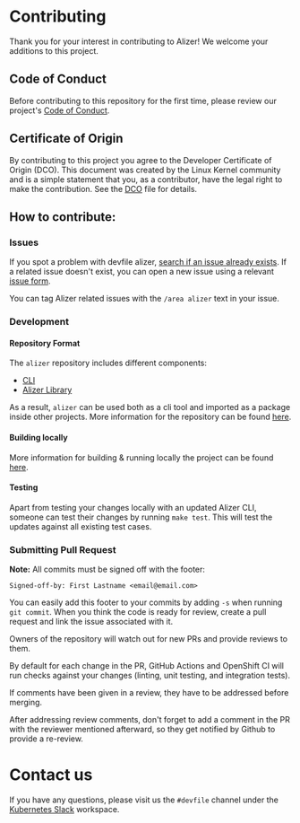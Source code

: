 # Contributing

Thank you for your interest in contributing to Alizer! We welcome your additions to this project.

## Code of Conduct

Before contributing to this repository for the first time, please review our project's [Code of Conduct](https://github.com/devfile/api/blob/main/CODE_OF_CONDUCT.md).

## Certificate of Origin

By contributing to this project you agree to the Developer Certificate of
Origin (DCO). This document was created by the Linux Kernel community and is a
simple statement that you, as a contributor, have the legal right to make the
contribution. See the [DCO](DCO) file for details.

## How to contribute:

### Issues

If you spot a problem with devfile alizer, [search if an issue already exists](https://github.com/devfile/api/issues?q=is%3Aissue+is%3Aopen+label%3Aarea%2Falizer). If a related issue doesn't exist, you can open a new issue using a relevant [issue form](https://github.com/devfile/api/issues/new/choose).

You can tag Alizer related issues with the `/area alizer` text in your issue.

### Development

#### Repository Format

The `alizer` repository includes different components:

- [CLI](./README.md#cli)
- [Alizer Library](./README.md#library-package)

As a result, `alizer` can be used both as a cli tool and imported as a package inside other projects. More information for the repository can be found [here](./docs/public/alizer-spec.md).

#### Building locally

More information for building & running locally the project can be found [here](./README.md#usage).

#### Testing

Apart from testing your changes locally with an updated Alizer CLI, someone can test their changes by running `make test`. This will test the updates against all existing test cases.

### Submitting Pull Request

**Note:** All commits must be signed off with the footer:

```
Signed-off-by: First Lastname <email@email.com>
```

You can easily add this footer to your commits by adding `-s` when running `git commit`. When you think the code is ready for review, create a pull request and link the issue associated with it.

Owners of the repository will watch out for new PRs and provide reviews to them.

By default for each change in the PR, GitHub Actions and OpenShift CI will run checks against your changes (linting, unit testing, and integration tests).

If comments have been given in a review, they have to be addressed before merging.

After addressing review comments, don't forget to add a comment in the PR with the reviewer mentioned afterward, so they get notified by Github to provide a re-review.

# Contact us

If you have any questions, please visit us the `#devfile` channel under the [Kubernetes Slack](https://slack.k8s.io) workspace.
